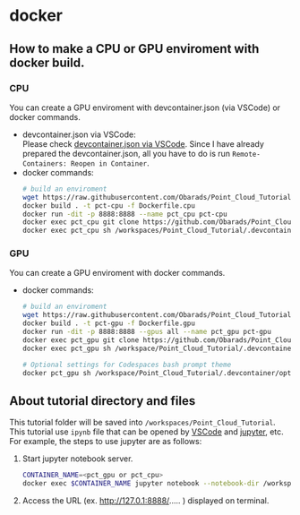 # docker
## How to make a CPU or GPU enviroment with docker build.
### CPU
You can create a GPU enviroment with devcontainer.json (via VSCode) or docker commands.
- devcontainer.json via VSCode:  
    Please check [devcontainer.json via VSCode](https://code.visualstudio.com/docs/remote/create-dev-container#_create-a-devcontainerjson-file). Since I have already prepared the devcontainer.json, all you have to do is run `Remote-Containers: Reopen in Container`.
- docker commands:
    ```bash
    # build an enviroment
    wget https://raw.githubusercontent.com/Obarads/Point_Cloud_Tutorial/main/.devcontainer/Dockerfile.cpu
    docker build . -t pct-cpu -f Dockerfile.cpu
    docker run -dit -p 8888:8888 --name pct_cpu pct-cpu
    docker exec pct_cpu git clone https://github.com/Obarads/Point_Cloud_Tutorial.git /workspace/Point_Cloud_Tutorial
    docker exec pct_cpu sh /workspaces/Point_Cloud_Tutorial/.devcontainer/python_packages.sh cpu
    ```

### GPU
You can create a GPU enviroment with docker commands.
- docker commands:
    ```bash
    # build an enviroment
    wget https://raw.githubusercontent.com/Obarads/Point_Cloud_Tutorial/main/.devcontainer/Dockerfile.gpu
    docker build . -t pct-gpu -f Dockerfile.gpu
    docker run -dit -p 8888:8888 --gpus all --name pct_gpu pct-gpu
    docker exec pct_gpu git clone https://github.com/Obarads/Point_Cloud_Tutorial.git /workspace/Point_Cloud_Tutorial
    docker exec pct_gpu sh /workspace/Point_Cloud_Tutorial/.devcontainer/python_packages.sh gpu

    # Optional settings for Codespaces bash prompt theme
    docker pct_gpu sh /workspace/Point_Cloud_Tutorial/.devcontainer/optional_setting.sh
    ```

## About tutorial directory and files
This tutorial folder will be saved into `/workspaces/Point_Cloud_Tutorial`. This tutorial use `ipynb` file that can be opened by [VSCode](https://code.visualstudio.com/) and [jupyter](https://jupyter.org/), etc.
For example, the steps to use jupyter are as follows:
1. Start jupyter notebook server.
    ```bash
    CONTAINER_NAME=<pct_gpu or pct_cpu>
    docker exec $CONTAINER_NAME jupyter notebook --notebook-dir /workspace/Point_Cloud_Tutorial --allow-root --port 8888 --ip=0.0.0.0
   ```
2. Access the URL (ex. http://127.0.1:8888/..... ) displayed on terminal.